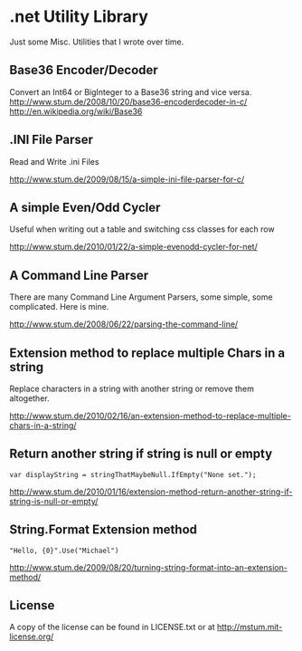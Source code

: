 .net Utility Library
====================

Just some Misc. Utilities that I wrote over time.

Base36 Encoder/Decoder
----------------------
Convert an Int64 or BigInteger to a Base36 string and vice versa.
http://www.stum.de/2008/10/20/base36-encoderdecoder-in-c/
http://en.wikipedia.org/wiki/Base36

.INI File Parser
----------------
Read and Write .ini Files

http://www.stum.de/2009/08/15/a-simple-ini-file-parser-for-c/

A simple Even/Odd Cycler
------------------------
Useful when writing out a table and switching css classes for each row

http://www.stum.de/2010/01/22/a-simple-evenodd-cycler-for-net/

A Command Line Parser
---------------------
There are many Command Line Argument Parsers, some simple, some complicated. Here is mine.

http://www.stum.de/2008/06/22/parsing-the-command-line/

Extension method to replace multiple Chars in a string
------------------------------------------------------
Replace characters in a string with another string or remove them altogether.

http://www.stum.de/2010/02/16/an-extension-method-to-replace-multiple-chars-in-a-string/

Return another string if string is null or empty
------------------------------------------------
    var displayString = stringThatMaybeNull.IfEmpty("None set.");

http://www.stum.de/2010/01/16/extension-method-return-another-string-if-string-is-null-or-empty/

String.Format Extension method
------------------------------
    "Hello, {0}".Use("Michael")

http://www.stum.de/2009/08/20/turning-string-format-into-an-extension-method/


License
-------

A copy of the license can be found in LICENSE.txt or at http://mstum.mit-license.org/